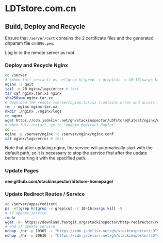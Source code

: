 # LDTstore.com.cn

## Build, Deploy and Recycle

Ensure that `/server/cert` contains the 2 certificate files and the generated dhparam file `dh4096.pem`.

Log in to the remote server as root.

### Deploy and Recycle Nginx

```bash
cd /server
# (when full restart) ps -ef|grep hr|grep -v grep|cut -c 10-16|xargs kill -9
nginx -s quit
tail -n 20 nginx/logs/error # test
tar caf nginx.tar.xz nginx
sha256sum nginx.tar.xz
# download the remote /server/nginx.tar.xz (contains error and access log)
rm -r nginx nginx.tar.xz
mkdir ./nginx ./nginx/logs
cd nginx
wget https://cdn.jsdelivr.net/gh/stackinspector/LDTstore@latest/nginx/nginx.conf
# when full restart, go to "Update Redirect Routes"
cd ..
nginx -p /server/nginx -c /server/nginx/nginx.conf
cat nginx/logs/error # test
```

Note that after updating nginx, the service will automatically start with the default path, so it is necessary to stop the service first after the update before starting it with the specified path.

### Update Pages

**see github.com/stackinspector/ldtstore-homepage/**

### Update Redirect Routes / Service

```bash
cd /server/apps/redirect
ps -ef|grep hr|grep -v grep|cut -c 10-16|xargs kill -9
# if update service
rm hr
wget -O- https://download.fastgit.org/stackinspector/http-redirector/releases/download/[version]/http-redirector_[version]_x86_64-unknown-linux-musl.tar.xz | tar xv --lzma
# end if update service
nohup ./hr -p 10305 -c "https://cdn.jsdelivr.net/gh/stackinspector/LDTstore@latest/app/redirect/r" -l "/server/apps/redirect/data/r/" &
nohup ./hr -p 20610 -c "https://cdn.jsdelivr.net/gh/stackinspector/LDTstore@latest/app/redirect/r2" -l "/server/apps/redirect/data/r2/" &
```
